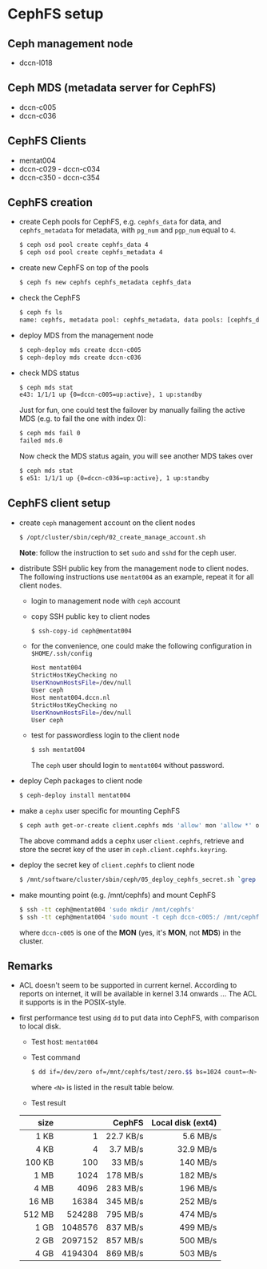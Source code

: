 # CephFS setup

## Ceph management node
 - dccn-l018

## Ceph MDS (metadata server for CephFS)
 - dccn-c005
 - dccn-c036

## CephFS Clients
 - mentat004
 - dccn-c029 - dccn-c034
 - dccn-c350 - dccn-c354
 
## CephFS creation

- create Ceph pools for CephFS, e.g. `cephfs_data` for data, and `cephfs_metadata` for metadata,
  with `pg_num` and `pgp_num` equal to `4`.

    ```bash
    $ ceph osd pool create cephfs_data 4
    $ ceph osd pool create cephfs_metadata 4
    ```
    
- create new CephFS on top of the pools

    ```bash
    $ ceph fs new cephfs cephfs_metadata cephfs_data
    ```
    
- check the CephFS

    ```bash
    $ ceph fs ls
    name: cephfs, metadata pool: cephfs_metadata, data pools: [cephfs_data ]
    ```
    
- deploy MDS from the management node

    ```bash
    $ ceph-deploy mds create dccn-c005
    $ ceph-deploy mds create dccn-c036
    ```

- check MDS status

    ```bash
    $ ceph mds stat
    e43: 1/1/1 up {0=dccn-c005=up:active}, 1 up:standby
    ```
    
    Just for fun, one could test the failover by manually failing the active MDS (e.g. to fail the one with index 0):
    
    ```bash
    $ ceph mds fail 0
    failed mds.0
    ```
    
    Now check the MDS status again, you will see another MDS takes over
    
    ```bash
    $ ceph mds stat
    $ e51: 1/1/1 up {0=dccn-c036=up:active}, 1 up:standby
    ```
    
## CephFS client setup

- create `ceph` management account on the client nodes

    ```bash
    $ /opt/cluster/sbin/ceph/02_create_manage_account.sh
    ```
    
    __Note__: follow the instruction to set `sudo` and `sshd` for the ceph user.
    
- distribute SSH public key from the management node to client nodes. 
  The following instructions use `mentat004` as an example, repeat it for all client nodes.

    - login to management node with `ceph` account
    
    - copy SSH public key to client nodes
    
        ```bash
        $ ssh-copy-id ceph@mentat004
        ```
    
    - for the convenience, one could make the following configuration in `$HOME/.ssh/config`
    
        ```bash
        Host mentat004
        StrictHostKeyChecking no
        UserKnownHostsFile=/dev/null
        User ceph
        Host mentat004.dccn.nl
        StrictHostKeyChecking no
        UserKnownHostsFile=/dev/null
        User ceph
        ```
        
    - test for passwordless login to the client node
    
        ```bash
        $ ssh mentat004
        ```
        
        The `ceph` user should login to `mentat004` without password.
        
- deploy Ceph packages to client node

    ```bash
    $ ceph-deploy install mentat004
    ```
    
- make a `cephx` user specific for mounting CephFS

    ```bash
    $ ceph auth get-or-create client.cephfs mds 'allow' mon 'allow *' osd 'allow * pool=cephfs_data, allow * pool=cephfs_metadata' -o ceph.client.cephfs.keyring
    ```
    
    The above command adds a cephx user `client.cephfs`, retrieve and store the secret key of the user in `ceph.client.cephfs.keyring`.
    
- deploy the secret key of `client.cephfs` to client node

    ```bash
    $ /mnt/software/cluster/sbin/ceph/05_deploy_cephfs_secret.sh `grep 'key' ceph.client.cephfs.keyring | awk '{print $NF}'` mentat004
    ```
    
- make mounting point (e.g. /mnt/cephfs) and mount CephFS

    ```bash
    $ ssh -tt ceph@mentat004 'sudo mkdir /mnt/cephfs'
    $ ssh -tt ceph@mentat004 'sudo mount -t ceph dccn-c005:/ /mnt/cephfs -o name=cephfs,secretfile=/etc/ceph/cephfs.secret'
    ```
    
    where `dccn-c005` is one of the __MON__ (yes, it's __MON__, not __MDS__) in the cluster.
    
## Remarks

- ACL doesn't seem to be supported in current kernel.  According to reports on internet, it will be available in kernel 3.14 onwards ... The ACL it supports is in the POSIX-style.

- first performance test using `dd` to put data into CephFS, with comparison to local disk.

    - Test host: `mentat004`
    
    - Test command
    
        ```bash
        $ dd if=/dev/zero of=/mnt/cephfs/test/zero.$$ bs=1024 count=<N>
        ```
        
        where `<N>` is listed in the result table below.
        
    - Test result

    | size    |  <N>       | CephFS    | Local disk (ext4) |
    | -------:| ----------:|----------:| -----------------:|
    | 1 KB    |  1         | 22.7 KB/s | 5.6 MB/s          |
    | 4 KB    |  4         | 3.7 MB/s  | 32.9 MB/s         |
    | 100 KB  |  100       | 33 MB/s   | 140 MB/s          |
    | 1 MB    |  1024      | 178 MB/s  | 182 MB/s          |
    | 4 MB    |  4096      | 283 MB/s  | 196 MB/s          |
    | 16 MB   |  16384     | 345 MB/s  | 252 MB/s          |
    | 512 MB  |  524288    | 795 MB/s  | 474 MB/s          |
    | 1 GB    |  1048576   | 837 MB/s  | 499 MB/s          |
    | 2 GB    |  2097152   | 857 MB/s  | 500 MB/s          |
    | 4 GB    |  4194304   | 869 MB/s  | 503 MB/s          |